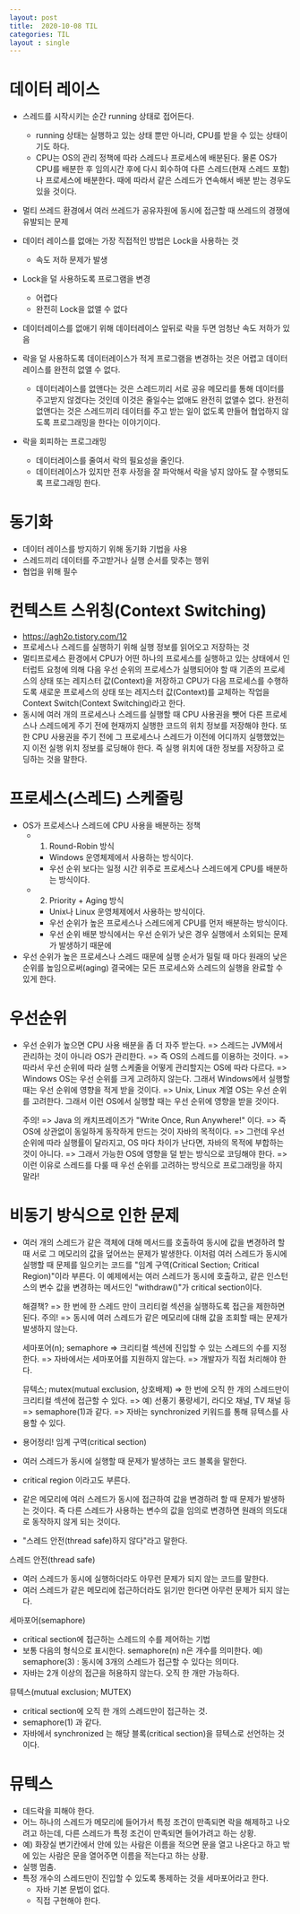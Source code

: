 ```yaml
---
layout: post
title:  2020-10-08 TIL
categories: TIL
layout : single
---
```


# 데이터 레이스
-  스레드를 시작시키는 순간 running 상태로 접어든다.
    - running 상태는 실행하고 있는 상태 뿐만 아니라,
     CPU를 받을 수 있는 상태이기도 하다. 
    - CPU는 OS의 관리 정책에 따라 스레드나 프로세스에 배분된다. 
        물론 OS가 CPU를 배분한 후 임의시간 후에 
        다시 회수하여 다른 스레드(현재 스레드 포함)나 프로세스에 배분한다.
        때에 따라서 같은 스레드가 연속해서 배분 받는 경우도 있을 것이다.
     
- 멀티 쓰레드 환경에서 여러 쓰레드가 공유자원에 동시에 접근할 때 쓰레드의 경쟁에 유발되는 문제
- 데이터 레이스를 없애는 가장 직접적인 방법은 Lock을 사용하는 것
    - 속도 저하 문제가 발생
- Lock을 덜 사용하도록 프로그램을 변경
    - 어렵다
    - 완전히 Lock을 없앨 수 없다
- 데이터레이스를 없애기 위해 데이터레이스 앞뒤로 락을 두면 엄청난 속도 저하가 있음
- 락을 덜 사용하도록 데이터레이스가 적게 프로그램을 변경하는 것은 어렵고 데이터레이스를 완전히 없앨 수 없다.
    - 데이터레이스를 없앤다는 것은 스레드끼리 서로 공유 메모리를 통해 데이터를 주고받지 않겠다는 것인데 이것은 줄일수는 없애도 완전히 없앨수 없다. 완전히 없앤다는 것은 스레드끼리 데이터를 주고 받는 일이 없도록 만들어 협업하지 않도록 프로그래밍을 한다는 이야기이다.
- 락을 회피하는 프로그래밍
    - 데이터레이스를 줄여서 락의 필요성을 줄인다.
    - 데이터레이스가 있지만 전후 사정을 잘 파악해서 락을 넣지 않아도 잘 수행되도록 프로그래밍 한다.

# 동기화
- 데이터 레이스를 방지하기 위해 동기화 기법을 사용
- 스레드끼리 데이터를 주고받거나 실행 순서를 맞추는 행위
- 협업을 위해 필수

# 컨텍스트 스위칭(Context Switching)
- https://agh2o.tistory.com/12
- 프로세스나 스레드를 실행하기 위해 실행 정보를 읽어오고 저장하는 것
- 멀티프로세스 환경에서 CPU가 어떤 하나의 프로세스를 실행하고 있는 상태에서 인터럽트 요청에 의해 다음 우선 순위의 프로세스가 실행되어야 할 때 기존의 프로세스의 상태 또는 레지스터 값(Context)을 저장하고 CPU가 다음 프로세스를 수행하도록 새로운 프로세스의 상태 또는 레지스터 값(Context)를 교체하는 작업을 Context Switch(Context Switching)라고 한다.
- 동시에 여러 개의 프로세스나 스레드를 실행할 때 CPU 사용권을 뺏어 다른 프로세스나 스레드에게 주기 전에 현재까지 실행한 코드의 위치 정보를 저장해야 한다. 또한 CPU 사용권을 주기 전에 그 프로세스나 스레드가 이전에 어디까지 실행했었는지 이전 실행 위치 정보를 로딩해야 한다. 즉 실행 위치에 대한 정보를 저장하고 로딩하는 것을 말한다. 


# 프로세스(스레드) 스케줄링
- OS가 프로세스나 스레드에 CPU 사용을 배분하는 정책
    - 1) Round-Robin 방식
        - Windows 운영체제에서 사용하는 방식이다.
        - 우선 순위 보다는 일정 시간 위주로 프로세스나 스레드에게 CPU를 배분하는 방식이다.
    - 2) Priority + Aging 방식
        - Unix나 Linux 운영체제에서 사용하는 방식이다.
        - 우선 순위가 높은 프로세스나 스레드에게 CPU를 먼저 배분하는 방식이다.
        - 우선 순위 배분 방식에서는 우선 순위가 낮은 경우 실행에서 소외되는 문제가 발생하기 때문에
- 우선 순위가 높은 프로세스나 스레드 때문에 실행 순서가 밀릴 때 마다 원래의 낮은 순위를 높임으로써(aging) 결국에는 모든 프로세스와 스레드의 실행을 완료할 수 있게 한다.

# 우선순위
- 우선 순위가 높으면 CPU 사용 배분을 좀 더 자주 받는다.
     => 스레드는 JVM에서 관리하는 것이 아니라 OS가 관리한다.
     => 즉 OS의 스레드를 이용하는 것이다.
     => 따라서 우선 순위에 따라 실행 스케줄을 어떻게 관리할지는 OS에 따라 다르다.
     => Windows OS는 우선 순위를 크게 고려하지 않는다. 그래서 Windows에서 실행할 때는 우선 순위에 영향을 적게 받을 것이다.
     => Unix, Linux 계열 OS는 우선 순위를 고려한다. 그래서 이런 OS에서 실행할 때는 우선 순위에 영향을 받을 것이다.
    
     주의!
     => Java 의 캐치프레이즈가 "Write Once, Run Anywhere!" 이다.
     => 즉 OS에 상관없이 동일하게 동작하게 만드는 것이 자바의 목적이다.
     => 그런데 우선 순위에 따라 실행률이 달라지고, OS 마다 차이가 난다면, 자바의 목적에 부합하는 것이 아니다.
     => 그래서 가능한 OS에 영향을 덜 받는 방식으로 코딩해야 한다.
     => 이런 이유로 스레드를 다룰 때 우선 순위를 고려하는 방식으로 프로그래밍을 하지 말라!

# 비동기 방식으로 인한 문제
- 여러 개의 스레드가
     같은 객체에 대해 메서드를 호출하여 동시에 값을 변경하려 할 때
     서로 그 메모리의 값을 덮어쓰는 문제가 발생한다.
     이처럼 여러 스레드가 동시에 실행할 때 문제를 일으키는 코드를
     "임계 구역(Critical Section; Critical Region)"이라 부른다.
     이 예제에서는 여러 스레드가 동시에 호출하고,
     같은 인스턴스의 변수 값을 변경하는 메서드인 "withdraw()"가
     critical section이다.
    
     해결책?
     => 한 번에 한 스레드 만이 크리티컬 섹션을 실행하도록 접근을 제한하면 된다.
     주의!
     => 동시에 여러 스레드가 같은 메모리에 대해 값을 조회할 때는 문제가 발생하지 않는다.
    
    
     세마포어(n); semaphore
     => 크리티컬 섹션에 진입할 수 있는 스레드의 수를 지정한다.
     => 자바에서는 세마포어를 지원하지 않는다.
     => 개발자가 직접 처리해야 한다.
    
     뮤텍스; mutex(mutual exclusion, 상호배제)
     => 한 번에 오직 한 개의 스레드만이 크리티컬 섹션에 접근할 수 있다.
     => 예) 선풍기 풍량세기, 라디오 채널, TV 채널 등
     => semaphore(1)과 같다.
     => 자바는 synchronized 키워드를 통해 뮤텍스를 사용할 수 있다.

- 용어정리!
 임계 구역(critical section)
 - 여러 스레드가 동시에 실행할 때 문제가 발생하는 코드 블록을 말한다.
 - critical region 이라고도 부른다.
 - 같은 메모리에 여러 스레드가 동시에 접근하여 값을 변경하려 할 때 문제가 발생하는 것이다.
 즉 다른 스레드가 사용하는 변수의 값을 임의로 변경하면 원래의 의도대로 동작하지 않게 되는 것이다.
 - "스레드 안전(thread safe)하지 않다"라고 말한다.

 스레드 안전(thread safe)
 - 여러 스레드가 동시에 실행하더라도 아무런 문제가 되지 않는 코드를 말한다.
 - 여러 스레드가 같은 메모리에 접근하더라도 읽기만 한다면 아무런 문제가 되지 않는다.

 세마포어(semaphore)
 - critical section에 접근하는 스레드의 수를 제어하는 기법
 - 보통 다음의 형식으로 표시한다.
 semaphore(n)
 n은 개수를 의미한다.
 예) semaphore(3) : 동시에 3개의 스레드가 접근할 수 있다는 의미다.
 - 자바는 2개 이상의 접근을 허용하지 않는다. 오직 한 개만 가능하다.

 뮤텍스(mutual exclusion; MUTEX)
 - critical section에 오직 한 개의 스레드만이 접근하는 것.
 - semaphore(1) 과 같다.
 - 자바에서 synchronized 는 해당 블록(critical section)을 뮤텍스로 선언하는 것이다.

# 뮤텍스
- 데드락을 피해야 한다.
- 어느 하나의 스레드가 메모리에 들어가서 특정 조건이 만족되면 락을 해제하고 나오려고 하는데, 다른 스레드가 특정 조건이 만족되면 들어가려고 하는 상황.
- 예) 화장실 변기칸에서 안에 있는 사람은 이름을 적으면 문을 열고 나온다고 하고 밖에 있는 사람은 문을 열어주면 이름을 적는다고 하는 상황.
- 실행 멈춤.
- 특정 개수의 스레드만이 진입할 수 있도록 통제하는 것을 세마포어라고 한다.
    - 자바 기본 문법이 없다.
    - 직접 구현해야 한다.
